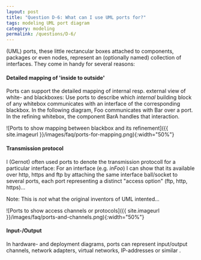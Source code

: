 ```yaml
---
layout: post
title: "Question D-6: What can I use UML ports for?"
tags: modeling UML port diagram
category: modeling
permalink: /questions/D-6/
---
```


(UML) ports, these little rectancular boxes attached to components, packages or even nodes,
represent an (optionally named) collection of interfaces. They come in handy for
several reasons:

#### Detailed mapping of 'inside to outside'

Ports can support the detailed mapping of internal resp. external view of white-
and blackboxes: Use ports to describe which _internal_ building block of any
whitebox communicates with an interface of the corresponding blackbox. In the following
diagram, Foo communicates with Bar over a port. In the refining whitebox,
the component BarA handles that interaction.


![Ports to show mapping between blackbox and its refinement]({{ site.imageurl }}/images/faq/ports-for-mapping.png){:width="50%"}

#### Transmission protocol

I (Gernot) often used ports to denote the transmission protocoll for a particular interface: For an interface (e.g. _inFoo_) I can show that its available over http, https and ftp by attaching the same interface ball/socket to several ports, each port representing a distinct "access option" (ftp, http, https)...

 Note: This is _not_ what the original inventors of UML intented...

![Ports to show access channels or protocols]({{ site.imageurl }}/images/faq/ports-and-channels.png){:width="50%"}

#### Input-/Output

In hardware- and deployment diagrams, ports can represent input/output channels, network adapters, virtual networks, IP-addresses or similar .
